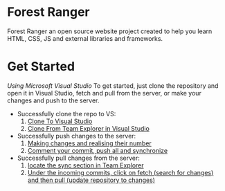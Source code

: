# Forest Ranger
Forest Ranger an open source website project created to help you learn HTML, CSS, JS and external libraries and frameworks.

# Get  Started
<i>Using Microsoft Visual Studio</i>
To get started, just clone the repository and open it in Visual Studio, fetch and pull from the server, or make your changes and push to the server.

<ul>
  <li>Successfully clone the repo to VS:
    <ol>
      <li><a href="https://imgur.com/a/9GpDk">Clone To Visual Studio</a></li>
      <li><a href="https://imgur.com/a/zfSvD">Clone From Team Explorer in Visual Studio</a></li>
    </ol>
  <li>Successfully push changes to the server:
    <ol>
      <li><a href="https://imgur.com/a/GMRCc">Making changes and realising their number</a></li>
      <li><a href="https://imgur.com/a/dLdHB">Comment your commit, push all and synchronize</a></li>
    </ol>
  </li>
  <li>Successfully pull changes from the server:
    <ol>
      <li><a href="https://imgur.com/a/XmHsu">locate the sync section in Team Explorer</a></li>
      <li><a href="https://imgur.com/a/jg7t8">Under the incoming commits, click on fetch (search for changes) and then pull (update repository to changes)</a></li>
    </ol>
  </li>
</ul>
